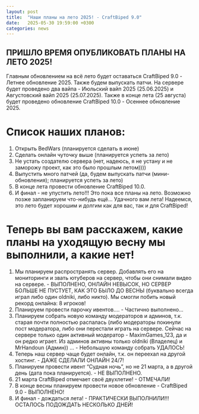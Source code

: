 ```yaml
---
layout: post
title:  "Наши планы на лето 2025! - CraftBiped 9.0"
date:   2025-05-30 19:59:00 +0300
categories: news
---  
```

## ПРИШЛО ВРЕМЯ ОПУБЛИКОВАТЬ ПЛАНЫ НА ЛЕТО 2025!
Главным обновлением на всё лето будет оставаться CraftBiped 9.0 - Летнее обновление 2025. Также будем выпускать патчи. На сервере будет проведено два вайпа - Июльский вайп 2025 (25.06.2025) и Августовский вайп 2025 (25.07.2025). Также в конце лета (25 августа) будет проведено обновление CraftBiped 10.0 - Осеннее обновление 2025.

# Список наших планов:
1. Открыть BedWars (планируется сделать в июне)
2. Сделать онлайн чуточку выше (планируется успеть за лето)
3. Не устать создателю сервера (нет, надеюсь, я не устану и не заморожу проект, как это было прошлым летом))))
4. Выпустить много патчей (да, будем выпускать патчи (мини-обновления); планируется успеть за лето)
5. В конце лета провести обновление CraftBiped 10.0.
6. И финал - не упустить лето!!!
Это пока все планы на лето. Возможно позже запланируем что-нибудь ещё... Удачного вам лета! Надеемся, это лето будет хорошим и долгим как для вас, так и для CraftBiped!

# Теперь вы вам расскажем, какие планы на уходящую весну мы выполнили, а какие нет!

1. Мы планируем распространять сервер. Добавлять его на мониторинги и звать ютуберов на сервер, чтобы они снимали видео на сервере. - ВЫПОЛНЕНО, ОНЛАЙН НЕВЫСОК, НО СЕРВЕР БОЛЬШЕ НЕ ПУСТУЕТ, КАК ЭТО БЫЛО ДО ВЕСНЫ (буквально всегда играл либо один oldniki, либо никто). Мы смогли побить новый рекорд онлайна: 8 игроков!
2. Планируем провести парочку ивентов…. - Частично выполнено...
3. Планируем собрать новую команду модераторов и админов, т.к. старая почти полностью распалась (либо модераторы покинули пост модератора, либо они перестали играть на сервере. Сейчас на сервере только один активный модератор - MaximGames_123, да и он редко играет. Из админов активны только oldniki (Владелец) и MrHandoun (Админ)) … - Небольшую команду собрать УДАЛОСЬ!
4. Теперь наш сервер чаще будет онлайн, т.к. он переехал на другой хостинг. - ДАЖЕ СДЕЛАЛИ ОНЛАЙН 24/7!
5. Планируем провести ивент “Судная ночь”, но не 21 марта, а в другой день (дата пока планируется). - НЕ ВЫПОЛНЕНО.
6. 21 марта CraftBiped отмечает своё двухлетие! - ОТМЕЧАЛИ!
7. В конце весны планируем провести новое обновление - CraftBiped 9.0 - ВЫПОЛНЕНО!
8. И финал - дождаться лета! - ПРАКТИЧЕСКИ ВЫПОЛНИЛИ!!! ОСТАЛОСЬ ПОДОЖДАТЬ НЕСКОЛЬКО ДНЕЙ!
